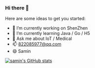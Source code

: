 ### Hi there 👋

Here are some ideas to get you started:

- 🔭 I’m currently working on ShenZhen
- 🌱 I’m currently learning Java / Go / H5
- 💬 Ask me about IoT / Medical
- 📫 822085977@qq.com
- 😄 Samin

[![samin's GitHub stats](https://github-readme-stats.vercel.app/api?username=SaminZou)](https://github.com/anuraghazra/github-readme-stats)

